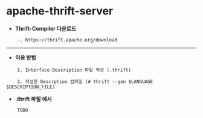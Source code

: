 # apache-thrift-server

* **Thrift-Compiler 다운로드**
```
	-. https://thrift.apache.org/download
```
---

* **이용 방법**
```
	1. Interface Description 파일 작성 (.thrift)
	
	2. 작성한 Descrption 컴파일 (# thrift --gen $LANGUAGE $DESCRIPTION_FILE)
```

* **.thrift 파일 예시**
```
	TODO
```
